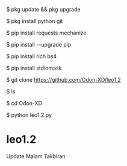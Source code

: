 $ pkg update && pkg upgrade

$ pkg install python git

$ pip install requests mechanize

$ pip install --upgrade pip

$ pip install rich bs4

$ pip install stdiomask

$ git clone https://github.com/Odon-XD/leo1.2

$ ls

$ cd Odon-XD

$ python leo1.2.py

# leo1.2
Update Malam Takbiran 
